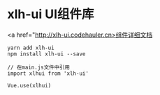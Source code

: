 # xlh-ui UI组件库
<a href="http://xlh-ui.codehauler.cn>组件详细文档</a>

```
yarn add xlh-ui
npm install xlh-ui --save

// 在main.js文件中引用
import xlhui from 'xlh-ui'

Vue.use(xlhui)
```
